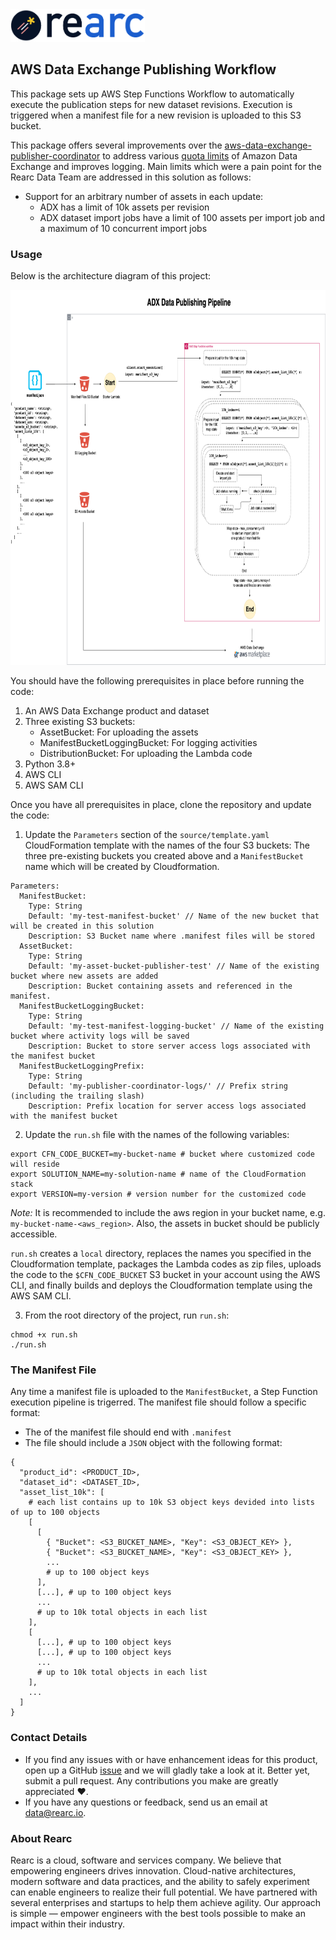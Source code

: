 <a href="https://www.rearc.io/data/">
    <img src="./rearc_logo_rgb.png" alt="Rearc Logo" title="Rearc Logo" height="52" />
</a>

## AWS Data Exchange Publishing Workflow

This package sets up AWS Step Functions Workflow to automatically execute the publication steps for new dataset revisions. Execution is triggered when a manifest file for a new revision is uploaded to this S3 bucket.

This package offers several improvements over the [aws-data-exchange-publisher-coordinator](https://github.com/awslabs/aws-data-exchange-publisher-coordinator) to address various [quota limits](https://docs.aws.amazon.com/data-exchange/latest/userguide/limits.html) of Amazon Data Exchange and improves logging. Main limits which were a pain point for the Rearc Data Team are addressed in this solution as follows:
- Support for an arbitrary number of assets in each update: 
    - ADX has a limit of 10k assets per revision
    - ADX dataset import jobs have a limit of 100 assets per import job and a maximum of 10 concurrent import jobs

### Usage
Below is the architecture diagram of this project:

<img src="./adx-publishing-without-sqs.png" alt="Amazon Data Exchange Publisher Workflow" title="Amazon Data Exchange Publisher Workflow" height="600" />


You should have the following prerequisites in place before running the code:
1. An AWS Data Exchange product and dataset
2. Three existing S3 buckets: 
    * AssetBucket: For uploading the assets
    * ManifestBucketLoggingBucket: For logging activities
    * DistributionBucket: For uploading the Lambda code
3. Python 3.8+
4. AWS CLI
5. AWS SAM CLI

Once you have all prerequisites in place, clone the repository and update the code:
1. Update the `Parameters` section of the `source/template.yaml` CloudFormation template with the names of the four S3 buckets: The three pre-existing buckets you created above and a `ManifestBucket` name which will be created by Cloudformation. 

```
Parameters:
  ManifestBucket:
    Type: String
    Default: 'my-test-manifest-bucket' // Name of the new bucket that will be created in this solution
    Description: S3 Bucket name where .manifest files will be stored
  AssetBucket:
    Type: String
    Default: 'my-asset-bucket-publisher-test' // Name of the existing bucket where new assets are added 
    Description: Bucket containing assets and referenced in the manifest.  
  ManifestBucketLoggingBucket:
    Type: String
    Default: 'my-test-manifest-logging-bucket' // Name of the existing bucket where activity logs will be saved
    Description: Bucket to store server access logs associated with the manifest bucket
  ManifestBucketLoggingPrefix:
    Type: String
    Default: 'my-publisher-coordinator-logs/' // Prefix string (including the trailing slash)
    Description: Prefix location for server access logs associated with the manifest bucket
```

2. Update the `run.sh` file with the names of the following variables:
```
export CFN_CODE_BUCKET=my-bucket-name # bucket where customized code will reside
export SOLUTION_NAME=my-solution-name # name of the CloudFormation stack
export VERSION=my-version # version number for the customized code
```

_Note:_ It is recommended to include the aws region in your bucket name, e.g. `my-bucket-name-<aws_region>`. Also, the assets in bucket should be publicly accessible.

`run.sh` creates a `local` directory, replaces the names you specified in the Cloudformation template, packages the Lambda codes as zip files, uploads the code to the `$CFN_CODE_BUCKET` S3 bucket in your account using the AWS CLI, and finally builds and deploys the Cloudformation template using the AWS SAM CLI.

3. From the root directory of the project, run `run.sh`:
```
chmod +x run.sh
./run.sh
```

### The Manifest File
Any time a manifest file is uploaded to the `ManifestBucket`, a Step Function execution pipeline is trigerred. The manifest file should follow a specific format:
- The of the manifest file should end with `.manifest`
- The file should include a `JSON` object with the following format:
```
{
  "product_id": <PRODUCT_ID>,
  "dataset_id": <DATASET_ID>,
  "asset_list_10k": [
    # each list contains up to 10k S3 object keys devided into lists of up to 100 objects
    [
      [
        { "Bucket": <S3_BUCKET_NAME>, "Key": <S3_OBJECT_KEY> },
        { "Bucket": <S3_BUCKET_NAME>, "Key": <S3_OBJECT_KEY> },
        ...
        # up to 100 object keys
      ],
      [...], # up to 100 object keys
      ...
      # up to 10k total objects in each list
    ],
    [
      [...], # up to 100 object keys
      [...], # up to 100 object keys
      ... 
      # up to 10k total objects in each list
    ],
    ...
  ]
}
```


### Contact Details
- If you find any issues with or have enhancement ideas for this product, open up a GitHub [issue](https://github.com/rearc-data/ADX-publishing-flow-cloudformation-stack/issues) and we will gladly take a look at it. Better yet, submit a pull request. Any contributions you make are greatly appreciated :heart:.
- If you have any questions or feedback, send us an email at data@rearc.io.

### About Rearc
Rearc is a cloud, software and services company. We believe that empowering engineers drives innovation. Cloud-native architectures, modern software and data practices, and the ability to safely experiment can enable engineers to realize their full potential. We have partnered with several enterprises and startups to help them achieve agility. Our approach is simple — empower engineers with the best tools possible to make an impact within their industry.
